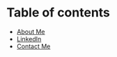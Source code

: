 # Table of contents

* [About Me](README.md)
* [LinkedIn](https://www.linkedin.com/in/neill-young-19a519119/)
* [Contact Me](contact-me.md)
